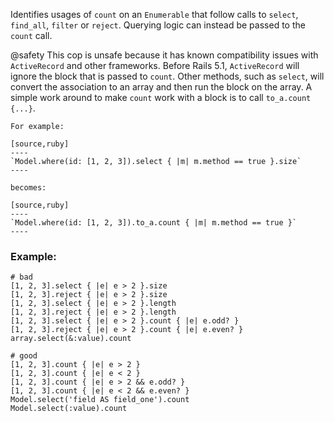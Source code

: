 Identifies usages of `count` on an `Enumerable` that
follow calls to `select`, `find_all`, `filter` or `reject`. Querying logic can instead be
passed to the `count` call.

@safety
    This cop is unsafe because it has known compatibility issues with `ActiveRecord` and other
    frameworks. Before Rails 5.1, `ActiveRecord` will ignore the block that is passed to `count`.
    Other methods, such as `select`, will convert the association to an
    array and then run the block on the array. A simple work around to
    make `count` work with a block is to call `to_a.count {...}`.

    For example:

    [source,ruby]
    ----
    `Model.where(id: [1, 2, 3]).select { |m| m.method == true }.size`
    ----

    becomes:

    [source,ruby]
    ----
    `Model.where(id: [1, 2, 3]).to_a.count { |m| m.method == true }`
    ----

### Example:
    # bad
    [1, 2, 3].select { |e| e > 2 }.size
    [1, 2, 3].reject { |e| e > 2 }.size
    [1, 2, 3].select { |e| e > 2 }.length
    [1, 2, 3].reject { |e| e > 2 }.length
    [1, 2, 3].select { |e| e > 2 }.count { |e| e.odd? }
    [1, 2, 3].reject { |e| e > 2 }.count { |e| e.even? }
    array.select(&:value).count

    # good
    [1, 2, 3].count { |e| e > 2 }
    [1, 2, 3].count { |e| e < 2 }
    [1, 2, 3].count { |e| e > 2 && e.odd? }
    [1, 2, 3].count { |e| e < 2 && e.even? }
    Model.select('field AS field_one').count
    Model.select(:value).count